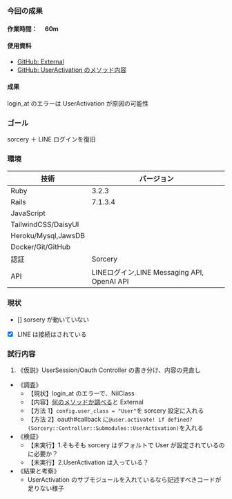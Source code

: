 ### 今回の成果

#### 作業時間：　 60m

#### 使用資料

- [GitHub: External](https://github.com/Sorcery/sorcery?tab=readme-ov-file#external)
- [GitHub: UserActivation のメソッド内容](https://github.com/Sorcery/sorcery/blob/master/lib/sorcery/controller/submodules/activity_logging.rb)

#### 成果

<!--現状から持ってきて、ToDo更新して考察-->

login_at のエラーは UserActivation が原因の可能性

### ゴール

sorcery ＋ LINE ログインを復旧

### 環境

| 技術 | バージョン |
| -- | -- |
| Ruby | 3.2.3 |
| Rails | 7.1.3.4 |
| JavaScript | |
| TailwindCSS/DaisyUI | |
| Heroku/Mysql,JawsDB | |
| Docker/Git/GitHub | |
| 認証 | Sorcery | |
| API | LINEログイン,LINE Messaging API, OpenAI API |

### 現状

<!--タスク分解（何ができて、何ができてないかを可視化）-->

- [] sorsery が動いていない
- [x] LINE は接続はされている

### 試行内容

<!--仮説→調査→検証→結果と考察-->

1. 《仮説》UserSession/Oauth Controller の書き分け、内容の見直し

- 《調査》
  - 【現状】login_at のエラーで、NilClass
  - 【内容】[何のメソッドか調べる](https://github.com/Sorcery/sorcery?tab=readme-ov-file#external)と External
  - 【方法 1】`config.user_class = "User"`を sorcery 設定に入れる
  - 【方法 2】oauth#callback に`@user.activate! if defined?(Sorcery::Controller::Submodules::UserActivation)`を入れる
- 《検証》
  - 【未実行】1.そもそも sorcery はデフォルトで User が設定されているのに必要か？
  - 【未実行】2.UserActivation は入っている？
- 《結果と考察》
  - UserActivation のサブモジュールを入れているなら記述すべきコードが足りない様子
